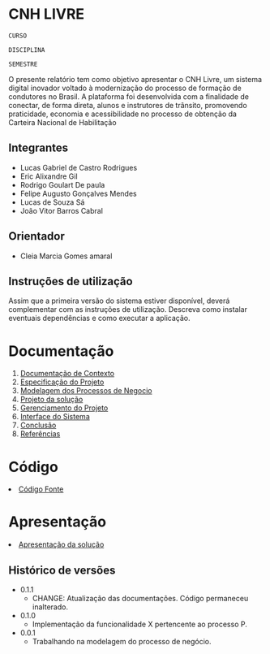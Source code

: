 # CNH LIVRE

`CURSO`

`DISCIPLINA`

`SEMESTRE`

O presente relatório tem como objetivo apresentar o CNH Livre, um sistema digital inovador
voltado à modernização do processo de formação de condutores no Brasil. A plataforma foi
desenvolvida com a finalidade de conectar, de forma direta, alunos e instrutores de trânsito,
promovendo praticidade, economia e acessibilidade no processo de obtenção da Carteira
Nacional de Habilitação

## Integrantes

* Lucas Gabriel de Castro Rodrigues
* Eric Alixandre Gil 
* Rodrigo Goulart De paula 
* Felipe Augusto Gonçalves Mendes
* Lucas de Souza Sá 
* João Vitor Barros Cabral
## Orientador

* Cleia Marcia Gomes amaral

## Instruções de utilização

Assim que a primeira versão do sistema estiver disponível, deverá complementar com as instruções de utilização. Descreva como instalar eventuais dependências e como executar a aplicação.

# Documentação

<ol>
<li><a href="docs/1-Contexto.md"> Documentação de Contexto</a></li>
<li><a href="docs/2-Especificação.md"> Especificação do Projeto</a></li>
<li><a href="docs/3-Modelagem-Processos-Negócio.md"> Modelagem dos Processos de Negocio</a></li>
<li><a href="docs/4-Projeto-Solucao.md"> Projeto da solução</a></li>
<li><a href="docs/5-Gerenciamento-Projeto.md"> Gerenciamento do Projeto</a></li>
<li><a href="docs/6-Interface-Sistema.md"> Interface do Sistema</a></li>
<li><a href="docs/7-Conclusão.md"> Conclusão</a></li>
<li><a href="docs/8-Referências.md"> Referências</a></li>
</ol>

# Código

<li><a href="src/README.md"> Código Fonte</a></li>

# Apresentação

<li><a href="presentation/README.md"> Apresentação da solução</a></li>


## Histórico de versões

* 0.1.1
    * CHANGE: Atualização das documentações. Código permaneceu inalterado.
* 0.1.0
    * Implementação da funcionalidade X pertencente ao processo P.
* 0.0.1
    * Trabalhando na modelagem do processo de negócio.

